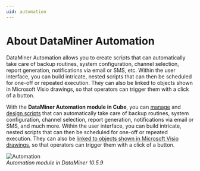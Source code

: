 ```yaml
---
uid: automation
---
```


# About DataMiner Automation

DataMiner Automation allows you to create scripts that can automatically take care of backup routines, system configuration, channel selection, report generation, notifications via email or SMS, etc. Within the user interface, you can build intricate, nested scripts that can then be scheduled for one-off or repeated execution. They can also be linked to objects shown in Microsoft Visio drawings, so that operators can trigger them with a click of a button.

With the **DataMiner Automation module in Cube**, you can [manage](xref:Managing_Automation_scripts) and [design scripts](xref:Designing_Automation_scripts) that can automatically take care of backup routines, system configuration, channel selection, report generation, notifications via email or SMS, and much more. Within the user interface, you can build intricate, nested scripts that can then be scheduled for one-off or repeated execution. They can also be [linked to objects shown in Microsoft Visio drawings](xref:Linking_a_shape_to_an_Automation_script), so that operators can trigger them with a click of a button.

![Automation](~/dataminer/images/Automation.png)<br>*Automation module in DataMiner 10.5.9*
